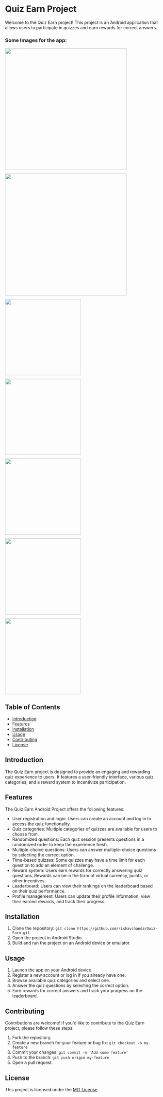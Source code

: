 # Quiz Earn Project

Welcome to the Quiz Earn project! This project is an Android application that allows users to participate in quizzes and earn rewards for correct answers.
### Some Images for the app:
<div align="center">
  <div style="display: flex; flex-wrap: wrap; gap: 12px">


<img width="400px" src="https://github.com/rishavchanda/Quiz-Earn/assets/64485885/f54ffe1b-cddd-4a40-9cea-3b6a2018c82a"/>
<img width="400px" src="https://github.com/rishavchanda/Quiz-Earn/assets/64485885/c1b061d1-d9d0-42ef-9f1c-0412d14bc4f6"/>
<img width="250px" src="https://github.com/rishavchanda/Quiz-Earn/assets/64485885/32519be8-dae3-4abe-92da-4a9e29703916"/>
          
<img width="250px" src="https://github.com/rishavchanda/Quiz-Earn/assets/64485885/ec58f2a4-1e3e-47b0-a5aa-78d75ab755b9"/>
    
<img width="250px" src="https://github.com/rishavchanda/Quiz-Earn/assets/64485885/c1a849d0-8fb7-4000-99ab-1475e5dda203"/>
          
<img width="250px" src="https://github.com/rishavchanda/Quiz-Earn/assets/64485885/77fbe085-1cab-4fb6-84b3-395341665a29"/>
    
<img width="250px" src="https://github.com/rishavchanda/Quiz-Earn/assets/64485885/59dd75de-217b-4cdc-b9a3-20d8c1560c6b"/>
  </div>
</div>

## Table of Contents
- [Introduction](#introduction)
- [Features](#features)
- [Installation](#installation)
- [Usage](#usage)
- [Contributing](#contributing)
- [License](#license)

## Introduction
The Quiz Earn project is designed to provide an engaging and rewarding quiz experience to users. It features a user-friendly interface, various quiz categories, and a reward system to incentivize participation.

## Features
The Quiz Earn Android Project offers the following features:
- User registration and login: Users can create an account and log in to access the quiz functionality.
- Quiz categories: Multiple categories of quizzes are available for users to choose from.
- Randomized questions: Each quiz session presents questions in a randomized order to keep the experience fresh.
- Multiple-choice questions: Users can answer multiple-choice questions by selecting the correct option.
- Time-based quizzes: Some quizzes may have a time limit for each question to add an element of challenge.
- Reward system: Users earn rewards for correctly answering quiz questions. Rewards can be in the form of virtual currency, points, or other incentives.
- Leaderboard: Users can view their rankings on the leaderboard based on their quiz performance.
- Profile management: Users can update their profile information, view their earned rewards, and track their progress.

## Installation
1. Clone the repository: `git clone https://github.com/rishavchanda/Quiz-Earn.git`
2. Open the project in Android Studio.
3. Build and run the project on an Android device or emulator.

## Usage
1. Launch the app on your Android device.
2. Register a new account or log in if you already have one.
3. Browse available quiz categories and select one.
4. Answer the quiz questions by selecting the correct option.
5. Earn rewards for correct answers and track your progress on the leaderboard.

## Contributing
Contributions are welcome! If you'd like to contribute to the Quiz Earn project, please follow these steps:
1. Fork the repository.
2. Create a new branch for your feature or bug fix: `git checkout -b my-feature`
3. Commit your changes: `git commit -m 'Add some feature'`
4. Push to the branch: `git push origin my-feature`
5. Open a pull request.

## License
This project is licensed under the [MIT License](LICENSE).
